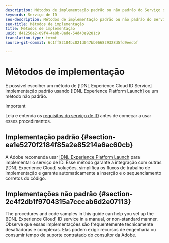 ```yaml
---
description: Métodos de implementação padrão ou não padrão do Serviço de identidade da Experience Cloud.
keywords: Serviço de ID
seo-description: Métodos de implementação padrão ou não padrão do Serviço de identidade da Experience Cloud.
seo-title: Métodos de implementação
title: Métodos de implementação
uuid: d41250e2-09f4-4a8b-8ade-54d43e9281c9
translation-type: tm+mt
source-git-commit: 6c1ff82104bc021d047bb066829328d5fd9eedbf

---
```



# Métodos de implementação

É possível escolher um método de [!DNL Experience Cloud ID Service] implementação padrão usando [!DNL Experience Platform Launch] ou um método não padrão.

>[!IMPORTANT]
>
>Leia e entenda os [requisitos do serviço de ID](../reference/requirements.md) antes de começar a usar esses procedimentos.

## Implementação padrão {#section-ea1e5270f2184f85a2e85214a6ac60cb}

A Adobe recomenda usar [!DNL Experience Platform Launch](https://docs.adobe.com/content/help/en/launch/using/implement/solutions/idservice-save.html) para implementar o serviço de ID. Esse método garante a integração com outras [!DNL Experience Cloud] soluções, simplifica os fluxos de trabalho de implementação e garante automaticamente a inserção e o sequenciamento corretos do código.

## Implementações não padrão {#section-2c4f2db1f9704315a7cccab6d2e07113}

The procedures and code samples in this guide can help you set up the [!DNL Experience Cloud] ID service in a manual, or non-standard manner. Observe que essas implementações são frequentemente tecnicamente desafiadoras e complexas. Elas podem exigir recursos de engenharia ou consumir tempo de suporte contratado do consultor da Adobe.
